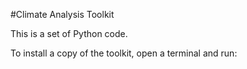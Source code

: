 #Climate Analysis Toolkit

This is a set of Python code.

To install a copy of the toolkit, open a terminal and run:
